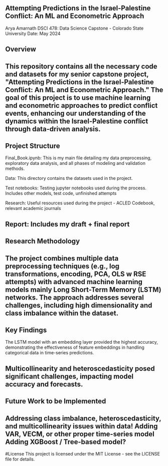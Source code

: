 ## Attempting Predictions in the Israel-Palestine Conflict: An ML and Econometric Approach 
Arya Amarnath
DSCI 478: Data Science Capstone - Colorado State University
Date: May 2024

Overview
-------------------
This repository contains all the necessary code and datasets for my senior capstone project, "Attempting Predictions in the Israel-Palestine Conflict: An ML and Econometric Approach." The goal of this project is to use machine learning and econometric approaches to predict conflict events, enhancing our understanding of the dynamics within the Israel-Palestine conflict through data-driven analysis. 
-------------------


Project Structure
-------------------
Final_Book.ipynb: This is my main file detailing my data preprocessing, exploratory data analysis, and all phases of modeling and validation methods. 

Data: This directory contains the datasets used in the project.

Test notebooks: Testing jupyter notebooks used during the process. Includes other models, test code, unfinished attempts

Research: Useful resources used during the project - ACLED Codebook, relevant academic journals

Report: Includes my draft + final report 
-------------------


Research Methodology
-------------------
The project combines multiple data preprocessing techniques (e.g., log transformations, encoding, PCA, OLS w RSE attempts) with advanced machine learning models mainly Long Short-Term Memory (LSTM) networks. The approach addresses several challenges, including high dimensionality and class imbalance within the dataset.
-------------------

Key Findings
-------------------
The LSTM model with an embedding layer provided the highest accuracy, demonstrating the effectiveness of feature embeddings in handling categorical data in time-series predictions.

Multicollinearity and heteroscedasticity posed significant challenges, impacting model accuracy and forecasts. 
-------------------

Future Work to be Implemented
-------------------
Addressing class imbalance, heteroscedasticity, and multicollinearity issues within data!
Adding VAR, VECM, or other proper time-series model
Adding XGBoost / Tree-based model? 
-------------------


#License
This project is licensed under the MIT License - see the LICENSE file for details.
